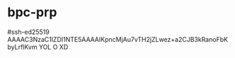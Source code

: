 # bpc-prp
#ssh-ed25519 AAAAC3NzaC1lZDI1NTE5AAAAIKpncMjAu7vTH2jZLwez+a2CJB3kRanoFbKbyLrflKvm
YOL
O
XD
